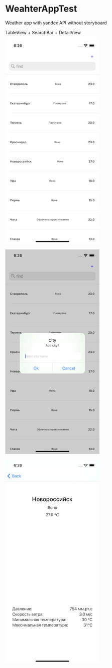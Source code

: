 # WeahterAppTest

Weather app with yandex API without storyboard

TableView + SearchBar + DetailView

![alt text](https://github.com/byLLIPyT/WeahterAppTest/blob/4a16cf4d36594e9ff2a7e9c8e2de12ed11462809/1.png)

![alt text](https://github.com/byLLIPyT/WeahterAppTest/blob/4a16cf4d36594e9ff2a7e9c8e2de12ed11462809/2.png)

![alt text](https://github.com/byLLIPyT/WeahterAppTest/blob/4a16cf4d36594e9ff2a7e9c8e2de12ed11462809/3.png)
